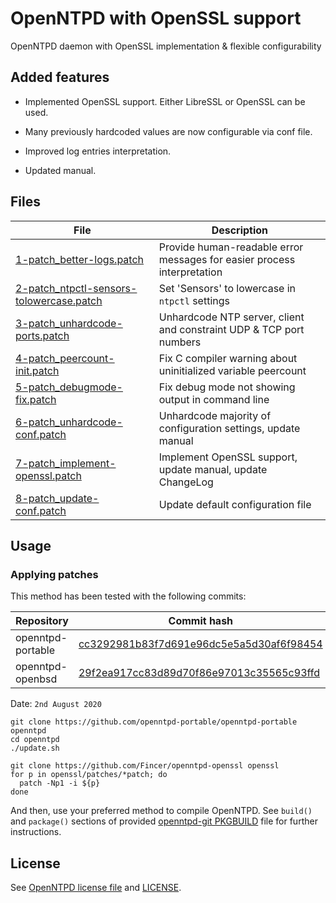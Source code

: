 # OpenNTPD with OpenSSL support

OpenNTPD daemon with OpenSSL implementation & flexible configurability

## Added features

- Implemented OpenSSL support. Either LibreSSL or OpenSSL can be used.

- Many previously hardcoded values are now configurable via conf file.

- Improved log entries interpretation.

- Updated manual.

## Files

|                                              File                                             |                               Description                               |
|-----------------------------------------------------------------------------------------------|-------------------------------------------------------------------------|
| [1-patch_better-logs.patch](patches/1-patch_better-logs.patch)                                | Provide human-readable error messages for easier process interpretation |
| [2-patch_ntpctl-sensors-tolowercase.patch](patches/2-patch_ntpctl-sensors-tolowercase.patch)  | Set 'Sensors' to lowercase in `ntpctl` settings                         |
| [3-patch_unhardcode-ports.patch](patches/3-patch_unhardcode-ports.patch)                      | Unhardcode NTP server, client and constraint UDP & TCP port numbers     |
| [4-patch_peercount-init.patch](patches/4-patch_peercount-init.patch)                          | Fix C compiler warning about uninitialized variable peercount           |
| [5-patch_debugmode-fix.patch](patches/5-patch_debugmode-fix.patch)                            | Fix debug mode not showing output in command line                       |
| [6-patch_unhardcode-conf.patch](patches/6-patch_unhardcode-conf.patch)                        | Unhardcode majority of configuration settings, update manual            |
| [7-patch_implement-openssl.patch](patches/7-patch_implement-openssl.patch)                    | Implement OpenSSL support, update manual, update ChangeLog              |
| [8-patch_update-conf.patch](patches/8-patch_update-conf.patch)                                | Update default configuration file                                       |

## Usage

### Applying patches

This method has been tested with the following commits:

|    Repository     |                                                                    Commit hash                                                                     |
|-------------------|----------------------------------------------------------------------------------------------------------------------------------------------------|
| openntpd-portable | [cc3292981b83f7d691e96dc5e5a5d30af6f98454](https://github.com/openntpd-portable/openntpd-portable/commit/cc3292981b83f7d691e96dc5e5a5d30af6f98454) |
| openntpd-openbsd  | [29f2ea917cc83d89d70f86e97013c35565c93ffd](https://github.com/openntpd-portable/openntpd-openbsd/commit/29f2ea917cc83d89d70f86e97013c35565c93ffd)  |

Date: `2nd August 2020`

```
git clone https://github.com/openntpd-portable/openntpd-portable openntpd
cd openntpd
./update.sh

git clone https://github.com/Fincer/openntpd-openssl openssl
for p in openssl/patches/*patch; do
  patch -Np1 -i ${p}
done

```

And then, use your preferred method to compile OpenNTPD. See `build()` and `package()` sections of provided [openntpd-git PKGBUILD](arch/openntpd-git/PKGBUILD) file for further instructions.

## License

See [OpenNTPD license file](https://github.com/openntpd-portable/openntpd-portable/blob/master/COPYING) and [LICENSE](LICENSE).
